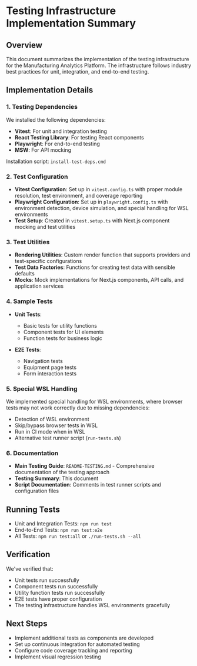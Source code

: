 # Testing Infrastructure Implementation Summary

## Overview

This document summarizes the implementation of the testing infrastructure for the Manufacturing Analytics Platform. The infrastructure follows industry best practices for unit, integration, and end-to-end testing.

## Implementation Details

### 1. Testing Dependencies

We installed the following dependencies:

- **Vitest**: For unit and integration testing
- **React Testing Library**: For testing React components
- **Playwright**: For end-to-end testing
- **MSW**: For API mocking

Installation script: `install-test-deps.cmd`

### 2. Test Configuration

- **Vitest Configuration**: Set up in `vitest.config.ts` with proper module resolution, test environment, and coverage reporting
- **Playwright Configuration**: Set up in `playwright.config.ts` with environment detection, device simulation, and special handling for WSL environments
- **Test Setup**: Created in `vitest.setup.ts` with Next.js component mocking and test utilities

### 3. Test Utilities

- **Rendering Utilities**: Custom render function that supports providers and test-specific configurations
- **Test Data Factories**: Functions for creating test data with sensible defaults
- **Mocks**: Mock implementations for Next.js components, API calls, and application services

### 4. Sample Tests

- **Unit Tests**: 
  - Basic tests for utility functions
  - Component tests for UI elements
  - Function tests for business logic

- **E2E Tests**:
  - Navigation tests
  - Equipment page tests
  - Form interaction tests

### 5. Special WSL Handling

We implemented special handling for WSL environments, where browser tests may not work correctly due to missing dependencies:

- Detection of WSL environment
- Skip/bypass browser tests in WSL
- Run in CI mode when in WSL
- Alternative test runner script (`run-tests.sh`)

### 6. Documentation

- **Main Testing Guide**: `README-TESTING.md` - Comprehensive documentation of the testing approach
- **Testing Summary**: This document
- **Script Documentation**: Comments in test runner scripts and configuration files

## Running Tests

- Unit and Integration Tests: `npm run test`
- End-to-End Tests: `npm run test:e2e`
- All Tests: `npm run test:all` or `./run-tests.sh --all`

## Verification

We've verified that:

- Unit tests run successfully
- Component tests run successfully
- Utility function tests run successfully
- E2E tests have proper configuration
- The testing infrastructure handles WSL environments gracefully

## Next Steps

- Implement additional tests as components are developed
- Set up continuous integration for automated testing
- Configure code coverage tracking and reporting
- Implement visual regression testing